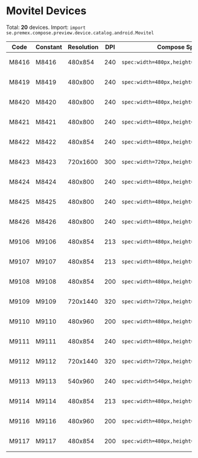 # Movitel Devices

Total: **20** devices. Import: `import se.premex.compose.preview.device.catalog.android.Movitel`

| Code | Constant | Resolution | DPI | Compose Spec | Preview Usage |
|------|----------|------------|-----|-------------|---------------|
| M8416 | M8416 | 480x854 | 240 | `spec:width=480px,height=854px,dpi=240` | `@Preview(device = Movitel.M8416)` |
| M8419 | M8419 | 480x800 | 240 | `spec:width=480px,height=800px,dpi=240` | `@Preview(device = Movitel.M8419)` |
| M8420 | M8420 | 480x800 | 240 | `spec:width=480px,height=800px,dpi=240` | `@Preview(device = Movitel.M8420)` |
| M8421 | M8421 | 480x800 | 240 | `spec:width=480px,height=800px,dpi=240` | `@Preview(device = Movitel.M8421)` |
| M8422 | M8422 | 480x854 | 240 | `spec:width=480px,height=854px,dpi=240` | `@Preview(device = Movitel.M8422)` |
| M8423 | M8423 | 720x1600 | 300 | `spec:width=720px,height=1600px,dpi=300` | `@Preview(device = Movitel.M8423)` |
| M8424 | M8424 | 480x800 | 240 | `spec:width=480px,height=800px,dpi=240` | `@Preview(device = Movitel.M8424)` |
| M8425 | M8425 | 480x800 | 240 | `spec:width=480px,height=800px,dpi=240` | `@Preview(device = Movitel.M8425)` |
| M8426 | M8426 | 480x800 | 240 | `spec:width=480px,height=800px,dpi=240` | `@Preview(device = Movitel.M8426)` |
| M9106 | M9106 | 480x854 | 213 | `spec:width=480px,height=854px,dpi=213` | `@Preview(device = Movitel.M9106)` |
| M9107 | M9107 | 480x854 | 213 | `spec:width=480px,height=854px,dpi=213` | `@Preview(device = Movitel.M9107)` |
| M9108 | M9108 | 480x854 | 200 | `spec:width=480px,height=854px,dpi=200` | `@Preview(device = Movitel.M9108)` |
| M9109 | M9109 | 720x1440 | 320 | `spec:width=720px,height=1440px,dpi=320` | `@Preview(device = Movitel.M9109)` |
| M9110 | M9110 | 480x960 | 200 | `spec:width=480px,height=960px,dpi=200` | `@Preview(device = Movitel.M9110)` |
| M9111 | M9111 | 480x854 | 240 | `spec:width=480px,height=854px,dpi=240` | `@Preview(device = Movitel.M9111)` |
| M9112 | M9112 | 720x1440 | 320 | `spec:width=720px,height=1440px,dpi=320` | `@Preview(device = Movitel.M9112)` |
| M9113 | M9113 | 540x960 | 240 | `spec:width=540px,height=960px,dpi=240` | `@Preview(device = Movitel.M9113)` |
| M9114 | M9114 | 480x854 | 213 | `spec:width=480px,height=854px,dpi=213` | `@Preview(device = Movitel.M9114)` |
| M9116 | M9116 | 480x960 | 200 | `spec:width=480px,height=960px,dpi=200` | `@Preview(device = Movitel.M9116)` |
| M9117 | M9117 | 480x854 | 200 | `spec:width=480px,height=854px,dpi=200` | `@Preview(device = Movitel.M9117)` |

<!-- Generated automatically. Do not edit manually. -->
